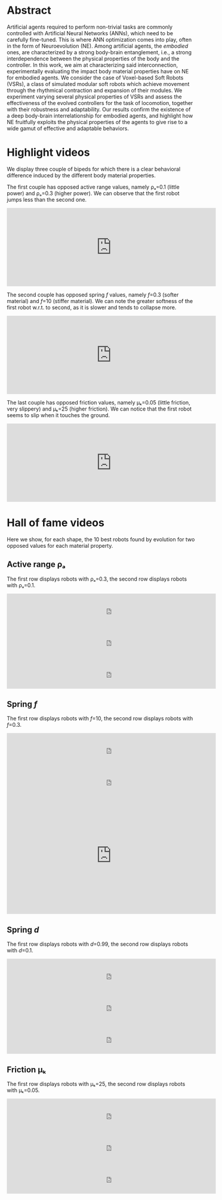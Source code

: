 # Abstract
Artificial agents required to perform non-trivial tasks are commonly controlled with Artificial Neural Networks (ANNs), which need to be carefully fine-tuned.
This is where ANN optimization comes into play, often in the form of Neuroevolution (NE).
Among artificial agents, the _embodied_ ones, are characterized by a strong body-brain entanglement, i.e., a strong interdependence between the physical properties of the body and the controller.
In this work, we aim at characterizing said interconnection, experimentally evaluating the impact body material properties have on NE for embodied agents.
We consider the case of Voxel-based Soft Robots (VSRs), a class of simulated modular soft robots which achieve movement through the rhythmical contraction and expansion of their modules.
We experiment varying several physical properties of VSRs and assess the effectiveness of the evolved controllers for the task of locomotion, together with their robustness and adaptability.
Our results confirm the existence of a deep body-brain interrelationship for embodied agents, and highlight how NE fruitfully exploits the physical properties of the agents to give rise to a wide gamut of effective and adaptable behaviors.


# Highlight videos
We display three couple of bipeds for which there is a clear behavioral difference induced by the different body material properties.

The first couple has opposed active range values, namely ρₐ=0.1 (little power) and ρₐ=0.3 (higher power). We can observe that the first robot jumps less than the second one.
<iframe width="560" height="210" src="https://www.youtube.com/embed/jC8GNf3C9rg" title="YouTube video player" frameborder="0" allow="accelerometer; autoplay; clipboard-write; encrypted-media; gyroscope; picture-in-picture" allowfullscreen></iframe>

The second couple has opposed spring _f_ values, namely _f_=0.3 (softer material) and _f_=10 (stiffer material). We can note the greater softness of the first robot w.r.t. to second, as it is slower and tends to collapse more.
<iframe width="560" height="210" src="https://www.youtube.com/embed/IphhLzvUpNQ" title="YouTube video player" frameborder="0" allow="accelerometer; autoplay; clipboard-write; encrypted-media; gyroscope; picture-in-picture" allowfullscreen></iframe>

The last couple has opposed friction values, namely μₖ=0.05 (little friction, very slippery) and μₖ=25 (higher friction). We can notice that the first robot seems to slip when it touches the ground.
<iframe width="560" height="210" src="https://www.youtube.com/embed/8u1WRPByheU" title="YouTube video player" frameborder="0" allow="accelerometer; autoplay; clipboard-write; encrypted-media; gyroscope; picture-in-picture" allowfullscreen></iframe>


# Hall of fame videos
Here we show, for each shape, the 10 best robots found by evolution for two opposed values for each material property.

## Active range ρₐ
The first row displays robots with ρₐ=0.3, the second row displays robots with ρₐ=0.1.

<iframe width="560" height="85" src="https://www.youtube.com/embed/ZQzPAUU81ik" title="YouTube video player" frameborder="0" allow="accelerometer; autoplay; clipboard-write; encrypted-media; gyroscope; picture-in-picture" allowfullscreen></iframe>

<iframe width="560" height="85" src="https://www.youtube.com/embed/o4DBTuLQTzw" title="YouTube video player" frameborder="0" allow="accelerometer; autoplay; clipboard-write; encrypted-media; gyroscope; picture-in-picture" allowfullscreen></iframe>

<iframe width="560" height="85" src="https://www.youtube.com/embed/rPLRkjq6akc" title="YouTube video player" frameborder="0" allow="accelerometer; autoplay; clipboard-write; encrypted-media; gyroscope; picture-in-picture" allowfullscreen></iframe>


## Spring _f_
The first row displays robots with _f_=10, the second row displays robots with _f_=0.3.

<iframe width="560" height="85" src="https://www.youtube.com/embed/XAxljj18mDk" title="YouTube video player" frameborder="0" allow="accelerometer; autoplay; clipboard-write; encrypted-media; gyroscope; picture-in-picture" allowfullscreen></iframe>

<iframe width="560" height="85" src="https://www.youtube.com/embed/BWnaEvYfgSs" title="YouTube video player" frameborder="0" allow="accelerometer; autoplay; clipboard-write; encrypted-media; gyroscope; picture-in-picture" allowfullscreen></iframe>

<iframe width="560" height="315" src="https://www.youtube.com/embed/8IiIGKr0K2g" title="YouTube video player" frameborder="0" allow="accelerometer; autoplay; clipboard-write; encrypted-media; gyroscope; picture-in-picture" allowfullscreen></iframe>


## Spring _d_
The first row displays robots with _d_=0.99, the second row displays robots with _d_=0.1.

<iframe width="560" height="85" src="https://www.youtube.com/embed/uslrwlKfC8E" title="YouTube video player" frameborder="0" allow="accelerometer; autoplay; clipboard-write; encrypted-media; gyroscope; picture-in-picture" allowfullscreen></iframe>

<iframe width="560" height="85" src="https://www.youtube.com/embed/YsZFsIgHSYY" title="YouTube video player" frameborder="0" allow="accelerometer; autoplay; clipboard-write; encrypted-media; gyroscope; picture-in-picture" allowfullscreen></iframe>

<iframe width="560" height="85" src="https://www.youtube.com/embed/Xe24ZF6n_hA" title="YouTube video player" frameborder="0" allow="accelerometer; autoplay; clipboard-write; encrypted-media; gyroscope; picture-in-picture" allowfullscreen></iframe>


## Friction μₖ
The first row displays robots with μₖ=25, the second row displays robots with μₖ=0.05.

<iframe width="560" height="85" src="https://www.youtube.com/embed/pGc6TKSPWug" title="YouTube video player" frameborder="0" allow="accelerometer; autoplay; clipboard-write; encrypted-media; gyroscope; picture-in-picture" allowfullscreen></iframe>

<iframe width="560" height="85" src="https://www.youtube.com/embed/UmseinyI9NQ" title="YouTube video player" frameborder="0" allow="accelerometer; autoplay; clipboard-write; encrypted-media; gyroscope; picture-in-picture" allowfullscreen></iframe>

<iframe width="560" height="85" src="https://www.youtube.com/embed/Fmek5A6FXYE" title="YouTube video player" frameborder="0" allow="accelerometer; autoplay; clipboard-write; encrypted-media; gyroscope; picture-in-picture" allowfullscreen></iframe>
